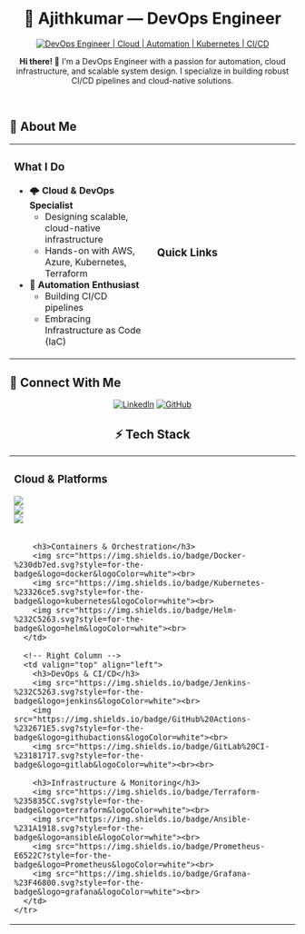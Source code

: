 # <div align="center">🚀 **Ajithkumar** — DevOps Engineer</div>

<div align="center">
  
[![DevOps Engineer | Cloud | Automation | Kubernetes | CI/CD](https://img.shields.io/badge/DevOps_Engineer_%7C_Cloud_%7C_Automation_%7C_Kubernetes_%7C_CI/CD-0A0A0A?style=for-the-badge&logo=devops&logoColor=white)](https://github.com/ajithkumars2803)

</div>

<div align="center">
  <p><strong>Hi there! 👋</strong> I'm a DevOps Engineer with a passion for automation, cloud infrastructure, and scalable system design. I specialize in building robust CI/CD pipelines and cloud-native solutions.</p>
</div>

<br>

## 💫 About Me

<table>
<tr>
<td width="50%">

### What I Do
- 🌩️ **Cloud & DevOps Specialist**
  - Designing scalable, cloud-native infrastructure
  - Hands-on with AWS, Azure, Kubernetes, Terraform
- 🤖 **Automation Enthusiast**
  - Building CI/CD pipelines
  - Embracing Infrastructure as Code (IaC)

</td>
<td width="50%">

### Quick Links
<!-- Uncomment and update these if you have them -->
<!--
[![Portfolio](https://img.shields.io/badge/Portfolio-ajith.dev-0A0A0A?style=for-the-badge&logo=vercel&logoColor=white)](https://ajith.dev)<br>
[![Resume](https://img.shields.io/badge/Resume-Click_Here-007ACC?style=for-the-badge&logo=read-the-docs&logoColor=white)](https://your-resume-link.com)<br>
[![Links](https://img.shields.io/badge/Links-linktr.ee%2Fajithkumar-8A2BE2?style=for-the-badge&logo=linktree&logoColor=white)](https://linktr.ee/ajithkumar)
-->

</td>
</tr>
</table>

## 🤝 Connect With Me

<div align="center">

[![LinkedIn](https://img.shields.io/badge/LinkedIn-%230077B5.svg?style=for-the-badge&logo=linkedin&logoColor=white)](https://linkedin.com/in/ajithkumars28)
[![GitHub](https://img.shields.io/badge/GitHub-181717?style=for-the-badge&logo=github&logoColor=white)](https://github.com/ajithkumars2803)

</div>

<h2 align="center">⚡ Tech Stack</h2>

<div align="center">
  <table>
    <tr>
      <!-- Left Column -->
      <td valign="top" align="left">
        <h3>Cloud & Platforms</h3>
        <img src="https://img.shields.io/badge/AWS-%23FF9900.svg?style=for-the-badge&logo=amazon-aws&logoColor=white"><br>
        <img src="https://img.shields.io/badge/Azure-%230072C6.svg?style=for-the-badge&logo=microsoftazure&logoColor=white"><br>
        <img src="https://img.shields.io/badge/GoogleCloud-%234285F4.svg?style=for-the-badge&logo=google-cloud&logoColor=white"><br><br>

        <h3>Containers & Orchestration</h3>
        <img src="https://img.shields.io/badge/Docker-%230db7ed.svg?style=for-the-badge&logo=docker&logoColor=white"><br>
        <img src="https://img.shields.io/badge/Kubernetes-%23326ce5.svg?style=for-the-badge&logo=kubernetes&logoColor=white"><br>
        <img src="https://img.shields.io/badge/Helm-%232C5263.svg?style=for-the-badge&logo=helm&logoColor=white"><br>
      </td>

      <!-- Right Column -->
      <td valign="top" align="left">
        <h3>DevOps & CI/CD</h3>
        <img src="https://img.shields.io/badge/Jenkins-%232C5263.svg?style=for-the-badge&logo=jenkins&logoColor=white"><br>
        <img src="https://img.shields.io/badge/GitHub%20Actions-%232671E5.svg?style=for-the-badge&logo=githubactions&logoColor=white"><br>
        <img src="https://img.shields.io/badge/GitLab%20CI-%23181717.svg?style=for-the-badge&logo=gitlab&logoColor=white"><br><br>

        <h3>Infrastructure & Monitoring</h3>
        <img src="https://img.shields.io/badge/Terraform-%235835CC.svg?style=for-the-badge&logo=terraform&logoColor=white"><br>
        <img src="https://img.shields.io/badge/Ansible-%231A1918.svg?style=for-the-badge&logo=ansible&logoColor=white"><br>
        <img src="https://img.shields.io/badge/Prometheus-E6522C?style=for-the-badge&logo=Prometheus&logoColor=white"><br>
        <img src="https://img.shields.io/badge/Grafana-%23F46800.svg?style=for-the-badge&logo=grafana&logoColor=white"><br>
      </td>
    </tr>
  </table>
</div>
